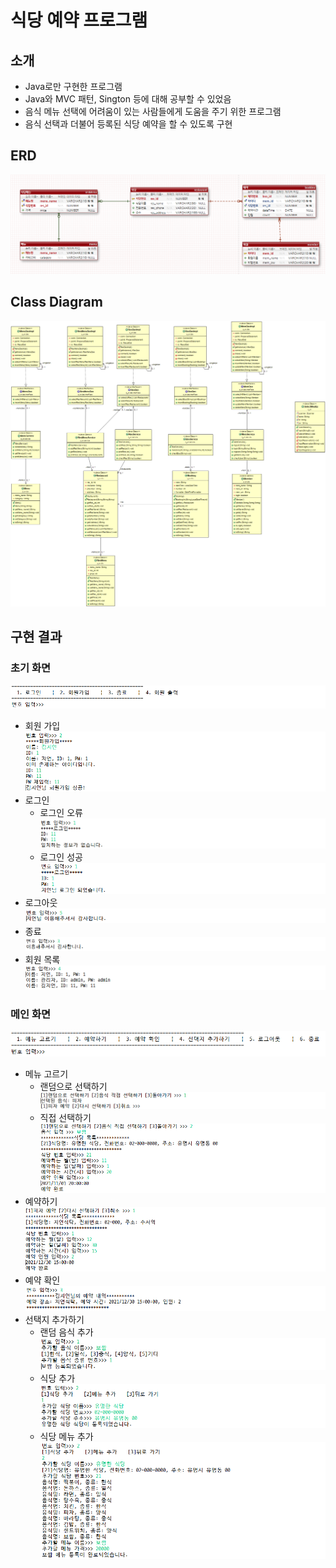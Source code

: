 # 식당 예약 프로그램

## 소개
- Java로만 구현한 프로그램
- Java와 MVC 패턴, Sington 등에 대해 공부할 수 있었음
- 음식 메뉴 선택에 어려움이 있는 사람들에게 도움을 주기 위한 프로그램
- 음식 선택과 더불어 등록된 식당 예약을 할 수 있도록 구현

## ERD
![erd](./res/selectMeal.png)

## Class Diagram
![diagram](./res/class_diagram.png)

## 구현 결과
### 초기 화면
![](./res/capture_img/init_nav.png)
- 회원 가입
![](./res/capture_img/register.png)
- 로그인
  - 로그인 오류
![](./res/capture_img/login_fail.png)
  - 로그인 성공
![](./res/capture_img/login_success.png)
- 로그아웃
![](./res/capture_img/logout.png)
- 종료
![](./res/capture_img/end.png)
- 회원 목록
![](./res/capture_img/member_list.png)
### 메인 화면
![](./res/capture_img/main_nav.png)
- 메뉴 고르기
  - 랜덤으로 선택하기
![](./res/capture_img/selectRandom.png)
  - 직접 선택하기
![](./res/capture_img/selectDirect.png)
- 예약하기
![](./res/capture_img/booking.png)
- 예약 확인
![](./res/capture_img/checkBooking.png)
- 선택지 추가하기
  - 랜덤 음식 추가
  ![](./res/capture_img/addRamdon.png)
  - 식당 추가
  ![](./res/capture_img/addRes.png)
  - 식당 메뉴 추가
  ![](./res/capture_img/addResMenu.png)
